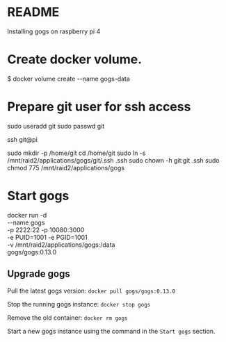 # README #

Installing gogs on raspberry pi 4

# Create docker volume.
$ docker volume create --name gogs-data

# Prepare git user for ssh access
sudo useradd git
sudo passwd git

ssh git@pi

sudo mkdir -p /home/git
cd /home/git
sudo ln -s /mnt/raid2/applications/gogs/git/.ssh .ssh
sudo chown -h git:git .ssh
sudo chmod 775 /mnt/raid2/applications/gogs

# Start gogs
docker run -d \
    --name gogs \
    -p 2222:22 -p 10080:3000 \
    -e PUID=1001 -e PGID=1001 \
    -v /mnt/raid2/applications/gogs:/data \
    gogs/gogs:0.13.0

## Upgrade gogs

Pull the latest gogs version:
`docker pull gogs/gogs:0.13.0`

Stop the running gogs instance:
`docker stop gogs`

Remove the old container:
`docker rm gogs`

Start a new gogs instance using the command in the `Start gogs` section.